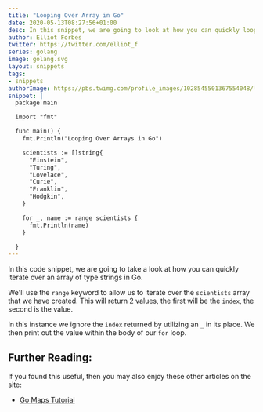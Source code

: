 ```yaml
---
title: "Looping Over Array in Go"
date: 2020-05-13T08:27:56+01:00
desc: In this snippet, we are going to look at how you can quickly loop over an array in Go
author: Elliot Forbes
twitter: https://twitter.com/elliot_f
series: golang
image: golang.svg
layout: snippets
tags:
- snippets
authorImage: https://pbs.twimg.com/profile_images/1028545501367554048/lzr43cQv_400x400.jpg
snippet: |
  package main

  import "fmt"

  func main() {
    fmt.Println("Looping Over Arrays in Go")

    scientists := []string{
      "Einstein",
      "Turing",
      "Lovelace",
      "Curie",
      "Franklin",
      "Hodgkin",
    }

    for _, name := range scientists {
      fmt.Println(name)
    }

  }
---
```


In this code snippet, we are going to take a look at how you can quickly iterate over an array of type strings in Go.

We'll use the `range` keyword to allow us to iterate over the `scientists` array that we have created. This will return 2 values, the first will be the `index`, the second is the value. 

In this instance we ignore the `index` returned by utilizing an `_` in its place. We then print out the value within the body of our `for` loop.

## Further Reading:

If you found this useful, then you may also enjoy these other articles on the site:

* [Go Maps Tutorial](/golang/go-maps-tutorial/)